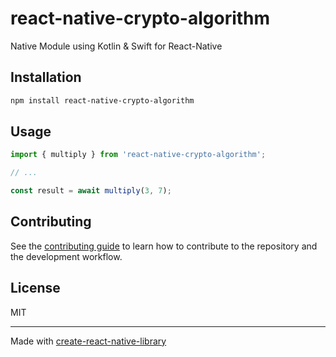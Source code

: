 # react-native-crypto-algorithm

Native Module using Kotlin & Swift for React-Native

## Installation

```sh
npm install react-native-crypto-algorithm
```

## Usage


```js
import { multiply } from 'react-native-crypto-algorithm';

// ...

const result = await multiply(3, 7);
```


## Contributing

See the [contributing guide](CONTRIBUTING.md) to learn how to contribute to the repository and the development workflow.

## License

MIT

---

Made with [create-react-native-library](https://github.com/callstack/react-native-builder-bob)
